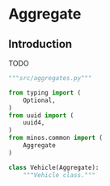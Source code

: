 # Aggregate

## Introduction

TODO


```python
"""src/aggregates.py"""

from typing import (
    Optional,
)
from uuid import (
    uuid4,
)
from minos.common import (
    Aggregate
)

class Vehicle(Aggregate):
    """Vehicle class."""
```